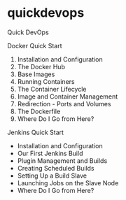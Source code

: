 # quickdevops
Quick DevOps


Docker Quick Start

1. Installation and Configuration
2. The Docker Hub
3. Base Images
4. Running Containers
5. The Container Lifecycle
6. Image and Container Management
7. Redirection - Ports and Volumes
8. The Dockerfile
9. Where Do I Go from Here?


Jenkins Quick Start

- Installation and Configuration
- Our First Jenkins Build
- Plugin Management and Builds
- Creating Scheduled Builds
- Setting Up a Build Slave
- Launching Jobs on the Slave Node
- Where Do I Go from Here?
